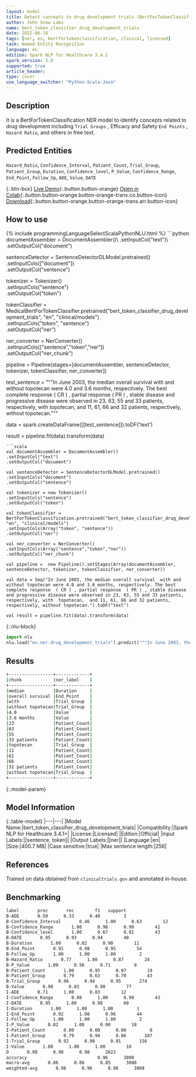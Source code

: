 ```yaml
---
layout: model
title: Detect concepts in drug development trials (BertForTokenClassification)
author: John Snow Labs
name: bert_token_classifier_drug_development_trials
date: 2022-06-18
tags: [ner, en, bertfortokenclassification, clinical, licensed]
task: Named Entity Recognition
language: en
edition: Spark NLP for Healthcare 3.4.1
spark_version: 3.0
supported: true
article_header:
type: cover
use_language_switcher: "Python-Scala-Java"
---
```


## Description

It is a BertForTokenClassification NER model to identify concepts related to drug development including `Trial Groups` , Efficacy and Safety `End Points` , `Hazard Ratio`, and others in free text.

## Predicted Entities

`Hazard_Ratio`, `Confidence_Interval`, `Patient_Count`, `Trial_Group`, `Patient_Group`, `Duration`, `Confidence_level`, `P_Value`, `Confidence_Range`, `End_Point`, `Follow_Up`, `ADE`, `Value`, `DATE`

{:.btn-box}
[Live Demo](https://demo.johnsnowlabs.com/healthcare/NER_DRUGS_DEVELOPMENT_TRIALS/){:.button.button-orange}
[Open in Colab](https://colab.research.google.com/github/JohnSnowLabs/spark-nlp-workshop/blob/master/tutorials/streamlit_notebooks/healthcare/NER_BERT_TOKEN_CLASSIFIER.ipynb){:.button.button-orange.button-orange-trans.co.button-icon}
[Download](https://s3.amazonaws.com/auxdata.johnsnowlabs.com/clinical/models/bert_token_classifier_drug_development_trials_en_3.4.1_3.0_1655578771078.zip){:.button.button-orange.button-orange-trans.arr.button-icon}

## How to use



<div class="tabs-box" markdown="1">
{% include programmingLanguageSelectScalaPythonNLU.html %}
```python
documentAssembler = DocumentAssembler()\
.setInputCol("text")\
.setOutputCol("document")

sentenceDetector = SentenceDetectorDLModel.pretrained() \
.setInputCols(["document"]) \
.setOutputCol("sentence") 

tokenizer = Tokenizer()\
.setInputCols("sentence")\
.setOutputCol("token")

tokenClassifier = MedicalBertForTokenClassifier.pretrained("bert_token_classifier_drug_development_trials", "en", "clinical/models")\
.setInputCols("token", "sentence")\
.setOutputCol("ner")

ner_converter = NerConverter()\
.setInputCols(["sentence","token","ner"])\
.setOutputCol("ner_chunk") 

pipeline =  Pipeline(stages=[documentAssembler, sentenceDetector, tokenizer, tokenClassifier, ner_converter])     

test_sentence = """In June 2003, the median overall survival  with and without topotecan were 4.0 and 3.6 months, respectively. The best complete response  ( CR ) , partial response  ( PR ) , stable disease and progressive disease were observed in 23, 63, 55 and 33 patients, respectively, with  topotecan,  and 11, 61, 66 and 32 patients, respectively, without topotecan."""

data = spark.createDataFrame([[test_sentence]]).toDF('text')

result = pipeline.fit(data).transform(data)
```
```scala
val documentAssembler = DocumentAssembler()
.setInputCol("text")
.setOutputCol("document")

val sentenceDetector = SentenceDetectorDLModel.pretrained()
.setInputCols("document") 
.setOutputCol("sentence") 

val tokenizer = new Tokenizer()
.setInputCols("sentence")
.setOutputCol("token")

val tokenClassifier = BertForTokenClassification.pretrained("bert_token_classifier_drug_development_trials", "en", "clinical/models")
.setInputCols(Array("token", "sentence"))
.setOutputCol("ner")

val ner_converter = NerConverter()
.setInputCols(Array("sentence","token","ner"))
.setOutputCol("ner_chunk")

val pipeline =  new Pipeline().setStages(Array(documentAssembler, sentenceDetector, tokenizer, tokenClassifier, ner_converter))

val data = Seq("In June 2003, the median overall survival  with and without topotecan were 4.0 and 3.6 months, respectively. The best complete response  ( CR ) , partial response  ( PR ) , stable disease and progressive disease were observed in 23, 63, 55 and 33 patients, respectively, with  topotecan,  and 11, 61, 66 and 32 patients, respectively, without topotecan.").toDF("text")

val result = pipeline.fit(data).transform(data)
```


{:.nlu-block}
```python
import nlu
nlu.load("en.ner.drug_development_trials").predict("""In June 2003, the median overall survival  with and without topotecan were 4.0 and 3.6 months, respectively. The best complete response  ( CR ) , partial response  ( PR ) , stable disease and progressive disease were observed in 23, 63, 55 and 33 patients, respectively, with  topotecan,  and 11, 61, 66 and 32 patients, respectively, without topotecan.""")
```

</div>

## Results

```bash
+-----------------+-------------+
|chunk            |ner_label    |
+-----------------+-------------+
|median           |Duration     |
|overall survival |End_Point    |
|with             |Trial_Group  |
|without topotecan|Trial_Group  |
|4.0              |Value        |
|3.6 months       |Value        |
|23               |Patient_Count|
|63               |Patient_Count|
|55               |Patient_Count|
|33 patients      |Patient_Count|
|topotecan        |Trial_Group  |
|11               |Patient_Count|
|61               |Patient_Count|
|66               |Patient_Count|
|32 patients      |Patient_Count|
|without topotecan|Trial_Group  |
+-----------------+-------------+
```

{:.model-param}
## Model Information

{:.table-model}
|---|---|
|Model Name:|bert_token_classifier_drug_development_trials|
|Compatibility:|Spark NLP for Healthcare 3.4.1+|
|License:|Licensed|
|Edition:|Official|
|Input Labels:|[sentence, token]|
|Output Labels:|[ner]|
|Language:|en|
|Size:|400.7 MB|
|Case sensitive:|true|
|Max sentence length:|256|

## References

Trained on data obtained from `clinicaltrials.gov` and annotated in-house.

## Benchmarking

```bash
label       prec       rec        f1   support
B-ADE       0.50      0.33      0.40         3
B-Confidence_Interval       0.46      1.00      0.63        12
B-Confidence_Range       1.00      0.98      0.99        42
B-Confidence_level       1.00      0.67      0.81        43
B-DATE       0.95      0.93      0.94        40
B-Duration       1.00      0.82      0.90        11
B-End_Point       0.91      0.98      0.95        54
B-Follow_Up       1.00      1.00      1.00         2
B-Hazard_Ratio       0.77      1.00      0.87        24
B-P_Value       1.00      0.56      0.71         9
B-Patient_Count       1.00      0.95      0.97        19
B-Patient_Group       0.79      0.63      0.70        43
B-Trial_Group       0.96      0.94      0.95       274
B-Value       0.98      0.83      0.90        77
I-ADE       0.71      1.00      0.83        12
I-Confidence_Range       0.98      1.00      0.99        43
I-DATE       0.95      1.00      0.98        60
I-Duration       1.00      1.00      1.00         1
I-End_Point       0.92      1.00      0.96        44
I-Follow_Up       1.00      1.00      1.00         2
I-P_Value       0.82      1.00      0.90        18
I-Patient_Count       0.00      0.00      0.00         0
I-Patient_Group       0.79      0.94      0.86       187
I-Trial_Group       0.92      0.90      0.91       156
I-Value       1.00      1.00      1.00        10
O       0.98      0.98      0.98      2622
accuracy         -         -       0.96      3808
macro-avg       0.86      0.86      0.85      3808
weighted-avg       0.96      0.96      0.96      3808
```